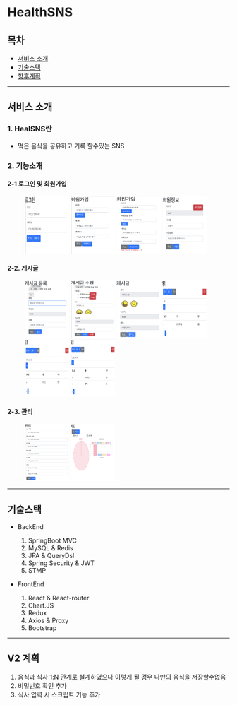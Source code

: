 # HealthSNS

##  목차
- [서비스 소개](##서비스-소개)
- [기술스택](##기술스택)
- [향후계획](##향후계획)
----
## 서비스 소개
### 1. HealSNS란
 - 먹은 음식을 공유하고 기록 할수있는 SNS

### 2. 기능소개
#### 2-1 로그인 및 회원가입
<figure class="image">
    <img src="https://github.com/BrandNewOne/HealthSNS/blob/main/Image/로그인.png" width="100" height="130"/>
    <img src="https://github.com/BrandNewOne/HealthSNS/blob/main/Image/회원가입.png" width="100" height="130"/>
    <img src="https://github.com/BrandNewOne/HealthSNS/blob/main/Image/중복확인.png" width="100" height="130"/>
    <img src="https://github.com/BrandNewOne/HealthSNS/blob/main/Image/회원정보 수정.png" width="100" height="130"/>
</figure>

#### 2-2. 게시글
<figure class="image">
    <img src="https://github.com/BrandNewOne/HealthSNS/blob/main/Image/게시글 등록.png" width="100" height="130"/>
    <img src="https://github.com/BrandNewOne/HealthSNS/blob/main/Image/게시글 수정.png" width="100" height="130"/>
    <img src="https://github.com/BrandNewOne/HealthSNS/blob/main/Image/게시글.png" width="100" height="130"/>
    <img src="https://github.com/BrandNewOne/HealthSNS/blob/main/Image/검색.png" width="100" height="130"/>
    <img src="https://github.com/BrandNewOne/HealthSNS/blob/main/Image/좋아요 보기.png" width="100" height="130"/>
    <img src="https://github.com/BrandNewOne/HealthSNS/blob/main/Image/메인화면.png" width="100" height="130"/>
</figure>

#### 2-3. 관리
<figure class="image">
    <img src="https://github.com/BrandNewOne/HealthSNS/blob/main/Image/먹은음식.png" width="100" height="130"/>
    <img src="https://github.com/BrandNewOne/HealthSNS/blob/main/Image/차트.png" width="100" height="130"/>
</figure>

----
## 기술스택
 - BackEnd
    1. SpringBoot MVC
    2. MySQL & Redis
    3. JPA & QueryDsl
    4. Spring Security & JWT
    5. STMP

- FrontEnd
    1. React & React-router
    2. Chart.JS
    3. Redux
    4. Axios & Proxy
    5. Bootstrap
----

## V2 계획
1. 음식과 식사 1:N 관계로 설계하였으나 이렇게 될 경우 나만의 음식을 저장할수없음
2. 비밀번호 확인 추가
3. 식사 입력 시 스크립트 기능 추가
